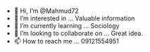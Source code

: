 - 👋 Hi, I’m @Mahmud72
- 👀 I’m interested in ... Valuable information
- 🌱 I’m currently learning ... Sociology
- 💞️ I’m looking to collaborate on ... Great idea.
- 📫 How to reach me ... 09121554951

<!---
19MM72/19MM72 is a ✨ special ✨ repository because its `README.md` (this file) appears on your GitHub profile.
You can click the Preview link to take a look at your changes.
--->
